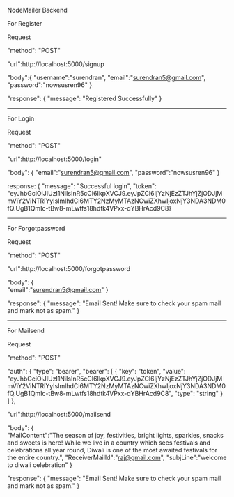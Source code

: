 NodeMailer Backend

For Register

Request

"method": "POST"

"url":http://localhost:5000/signup

"body":{
     "username":"surendran",
     "email":"surendran5@gmail.com",
     "password":"nowsusren96"
}

"response":
{
    "message": "Registered Successfully"
}

-------------------------------------------------------------------------------------------
For Login

Request

"method": "POST"

"url":http://localhost:5000/login"

"body":
{ 
     "email":"surendran5@gmail.com",
     "password":"nowsusren96"
}

response:
{
    "message": "Successful login",
    "token": "eyJhbGciOiJIUzI1NiIsInR5cCI6IkpXVCJ9.eyJpZCI6IjYzNjEzZTJhYjZjODJjMmViY2ViNTRlYyIsImlhdCI6MTY2NzMyMTAzNCwiZXhwIjoxNjY3NDA3NDM0fQ.UgB1QmIc-tBw8-mLwtfs18hdtk4VPxx-dYBHrAcd9C8}
    
-----------------------------------------------------------------------------------------------
For Forgotpassword

Request

"method": "POST"

"url":http://localhost:5000/forgotpassword

"body":
{     
     "email":"surendran5@gmail.com" 
}

"response":
{
     "message": "Email Sent! Make sure to check your spam mail and mark not as spam."
}

--------------------------------------------------------------------------------------------
For Mailsend

Request

"method": "POST"

"auth":
{
					"type": "bearer",
					"bearer": [
						{
							"key": "token",
							"value": "eyJhbGciOiJIUzI1NiIsInR5cCI6IkpXVCJ9.eyJpZCI6IjYzNjEzZTJhYjZjODJjMmViY2ViNTRlYyIsImlhdCI6MTY2NzMyMTAzNCwiZXhwIjoxNjY3NDA3NDM0fQ.UgB1QmIc-tBw8-mLwtfs18hdtk4VPxx-dYBHrAcd9C8",
							"type": "string"
						}
					]
				},
				
"url":http://localhost:5000/mailsend

"body":
{         
     "MailContent":"The season of joy, festivities, bright lights, sparkles, snacks and sweets is here! While we live in a country which sees festivals and celebrations all year round, Diwali is one of the most awaited festivals for the entire country.",
     "ReceiverMailId":"raj@gmail.com",
     "subjLine":"welcome to diwali celebration"
}

"response":
{
     "message": "Email Sent! Make sure to check your spam mail and mark not as spam."
}

